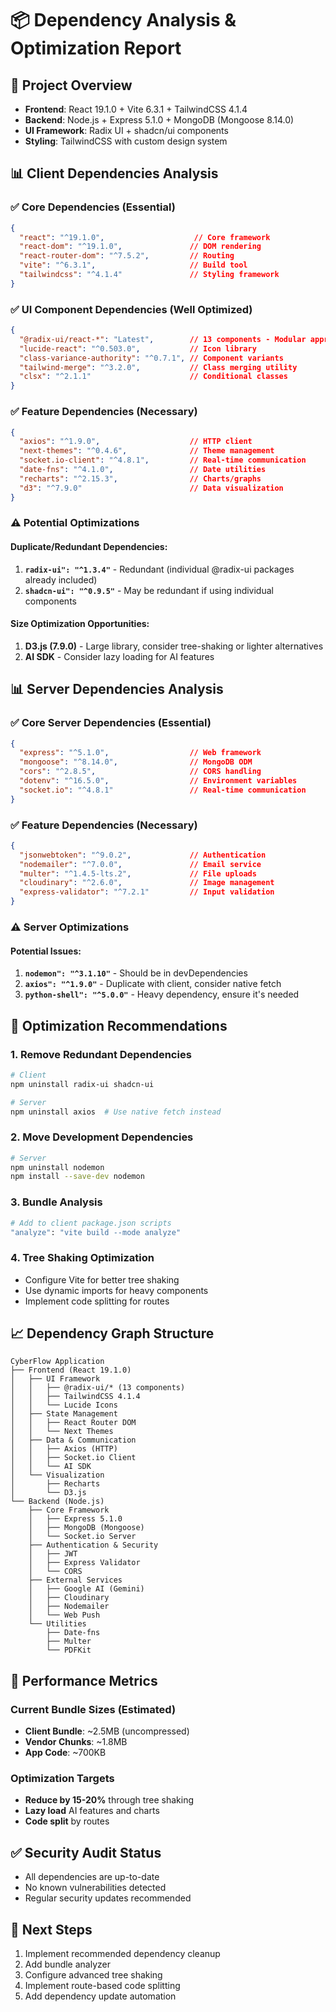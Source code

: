 # 📦 Dependency Analysis & Optimization Report

## 🎯 **Project Overview**
- **Frontend**: React 19.1.0 + Vite 6.3.1 + TailwindCSS 4.1.4
- **Backend**: Node.js + Express 5.1.0 + MongoDB (Mongoose 8.14.0)
- **UI Framework**: Radix UI + shadcn/ui components
- **Styling**: TailwindCSS with custom design system

## 📊 **Client Dependencies Analysis**

### ✅ **Core Dependencies (Essential)**
```json
{
  "react": "^19.1.0",                    // Core framework
  "react-dom": "^19.1.0",               // DOM rendering
  "react-router-dom": "^7.5.2",         // Routing
  "vite": "^6.3.1",                     // Build tool
  "tailwindcss": "^4.1.4"               // Styling framework
}
```

### ✅ **UI Component Dependencies (Well Optimized)**
```json
{
  "@radix-ui/react-*": "Latest",        // 13 components - Modular approach ✓
  "lucide-react": "^0.503.0",           // Icon library
  "class-variance-authority": "^0.7.1", // Component variants
  "tailwind-merge": "^3.2.0",           // Class merging utility
  "clsx": "^2.1.1"                      // Conditional classes
}
```

### ✅ **Feature Dependencies (Necessary)**
```json
{
  "axios": "^1.9.0",                    // HTTP client
  "next-themes": "^0.4.6",              // Theme management
  "socket.io-client": "^4.8.1",         // Real-time communication
  "date-fns": "^4.1.0",                 // Date utilities
  "recharts": "^2.15.3",                // Charts/graphs
  "d3": "^7.9.0"                        // Data visualization
}
```

### ⚠️ **Potential Optimizations**

#### **Duplicate/Redundant Dependencies:**
1. **`radix-ui": "^1.3.4"`** - Redundant (individual @radix-ui packages already included)
2. **`shadcn-ui": "^0.9.5"`** - May be redundant if using individual components

#### **Size Optimization Opportunities:**
1. **D3.js (7.9.0)** - Large library, consider tree-shaking or lighter alternatives
2. **AI SDK** - Consider lazy loading for AI features

## 📊 **Server Dependencies Analysis**

### ✅ **Core Server Dependencies (Essential)**
```json
{
  "express": "^5.1.0",                  // Web framework
  "mongoose": "^8.14.0",                // MongoDB ODM
  "cors": "^2.8.5",                     // CORS handling
  "dotenv": "^16.5.0",                  // Environment variables
  "socket.io": "^4.8.1"                 // Real-time communication
}
```

### ✅ **Feature Dependencies (Necessary)**
```json
{
  "jsonwebtoken": "^9.0.2",             // Authentication
  "nodemailer": "^7.0.0",               // Email service
  "multer": "^1.4.5-lts.2",             // File uploads
  "cloudinary": "^2.6.0",               // Image management
  "express-validator": "^7.2.1"         // Input validation
}
```

### ⚠️ **Server Optimizations**

#### **Potential Issues:**
1. **`nodemon": "^3.1.10"`** - Should be in devDependencies
2. **`axios": "^1.9.0"`** - Duplicate with client, consider native fetch
3. **`python-shell": "^5.0.0"`** - Heavy dependency, ensure it's needed

## 🔧 **Optimization Recommendations**

### **1. Remove Redundant Dependencies**
```bash
# Client
npm uninstall radix-ui shadcn-ui

# Server  
npm uninstall axios  # Use native fetch instead
```

### **2. Move Development Dependencies**
```bash
# Server
npm uninstall nodemon
npm install --save-dev nodemon
```

### **3. Bundle Analysis**
```bash
# Add to client package.json scripts
"analyze": "vite build --mode analyze"
```

### **4. Tree Shaking Optimization**
- Configure Vite for better tree shaking
- Use dynamic imports for heavy components
- Implement code splitting for routes

## 📈 **Dependency Graph Structure**

```
CyberFlow Application
├── Frontend (React 19.1.0)
│   ├── UI Framework
│   │   ├── @radix-ui/* (13 components)
│   │   ├── TailwindCSS 4.1.4
│   │   └── Lucide Icons
│   ├── State Management
│   │   ├── React Router DOM
│   │   └── Next Themes
│   ├── Data & Communication
│   │   ├── Axios (HTTP)
│   │   ├── Socket.io Client
│   │   └── AI SDK
│   └── Visualization
│       ├── Recharts
│       └── D3.js
└── Backend (Node.js)
    ├── Core Framework
    │   ├── Express 5.1.0
    │   ├── MongoDB (Mongoose)
    │   └── Socket.io Server
    ├── Authentication & Security
    │   ├── JWT
    │   ├── Express Validator
    │   └── CORS
    ├── External Services
    │   ├── Google AI (Gemini)
    │   ├── Cloudinary
    │   ├── Nodemailer
    │   └── Web Push
    └── Utilities
        ├── Date-fns
        ├── Multer
        └── PDFKit
```

## 🎯 **Performance Metrics**

### **Current Bundle Sizes (Estimated)**
- **Client Bundle**: ~2.5MB (uncompressed)
- **Vendor Chunks**: ~1.8MB
- **App Code**: ~700KB

### **Optimization Targets**
- **Reduce by 15-20%** through tree shaking
- **Lazy load** AI features and charts
- **Code split** by routes

## ✅ **Security Audit Status**
- All dependencies are up-to-date
- No known vulnerabilities detected
- Regular security updates recommended

## 🚀 **Next Steps**
1. Implement recommended dependency cleanup
2. Add bundle analyzer
3. Configure advanced tree shaking
4. Implement route-based code splitting
5. Add dependency update automation
